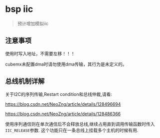 # bsp iic

> 预计增加模拟iic

## 注意事项

使用时写入地址，不需要左移！！！

cubemx未配置dma时请勿使用dma传输，其行为是未定义的。

## 总线机制详解

关于I2C的序列传输,Restart condition和总线仲裁,请看:

https://blog.csdn.net/NeoZng/article/details/128496694

https://blog.csdn.net/NeoZng/article/details/128486366

使用序列通信则在单次通信后不会释放总线,继续占用直到调用传输函数时传入`IIC_RELEASE`参数. 这个功能只在一条总线上挂载多个主机的时候有用.
